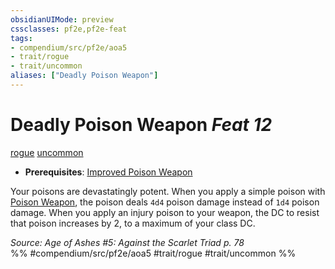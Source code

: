 ```yaml
---
obsidianUIMode: preview
cssclasses: pf2e,pf2e-feat
tags:
- compendium/src/pf2e/aoa5
- trait/rogue
- trait/uncommon
aliases: ["Deadly Poison Weapon"]
---
```

# Deadly Poison Weapon  *Feat 12*  
[rogue](rules/traits/rogue.md "Rogue Class Trait")  [uncommon](rules/traits/uncommon.md "Uncommon Rarity Trait")  

- **Prerequisites**: [Improved Poison Weapon](compendium/feats/improved-poison-weapon.md)

Your poisons are devastatingly potent. When you apply a simple poison with [Poison Weapon](compendium/feats/poison-weapon.md), the poison deals `4d4` poison damage instead of `1d4` poison damage. When you apply an injury poison to your weapon, the DC to resist that poison increases by 2, to a maximum of your class DC.

*Source: Age of Ashes #5: Against the Scarlet Triad p. 78*  
%% #compendium/src/pf2e/aoa5 #trait/rogue #trait/uncommon %%